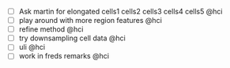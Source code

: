 - ☐ Ask martin for elongated cells1 cells2 cells3 cells4 cells5 @hci
- ☐ play around with more region features @hci
- ☐ refine method @hci
- ☐ try downsampling cell data @hci
- ☐ uli @hci
- ☐ work in freds remarks @hci
